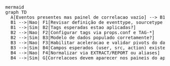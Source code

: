 <pre>
mermaid
graph TD
  A[Eventos presentes mas painel de correlacao vazio] --> B1[Eventtype aplicado aos eventos?]
  B1 -->|Nao| F1[Revisar definição de eventtype, sourcetype e tags]
  B1 -->|Sim| B2[Tags esperadas estao aplicadas?]
  B2 -->|Nao| F2[Configurar tags via props.conf e TAG-*]
  B2 -->|Sim| B3[Modelo de dados populado corretamente?]
  B3 -->|Nao| F3[Habilitar aceleracao e validar pivots do datamodel]
  B3 -->|Sim| B4[Campos esperados (user, src, action) existem?]
  B4 -->|Nao| F4[Normalizar via EXTRACT/REPORT ou aliases]
  B4 -->|Sim| G[Correlacoes devem aparecer nos paineis do app]

</pre>
